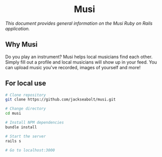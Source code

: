 <h1 align="center">Musi</h1>
<p><em>This document provides general information on the Musi Ruby on Rails application.</em></p>


Why Musi
-------------
Do you play an instrument? Musi helps local musicians find each other. Simply fill out a profile and local musicians will show up in your feed. You can upload music you've recorded, images of yourself and more!

For local use
--------

```bash
# Clone repository
git clone https://github.com/jackseabolt/musi.git

# Change directory
cd musi

# Install NPM dependencies
bundle install

# Start the server
rails s

# Go to localhost:3000
```
